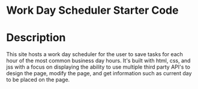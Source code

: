 # Work Day Scheduler Starter Code

# Description

This site hosts a work day scheduler for the user to save tasks for each hour of the most common business day hours. It's built with html, css, and jss with a focus on displaying the ability to use multiple third party API's to design the page, modify the page, and get information such as current day to be placed on the page.

# 